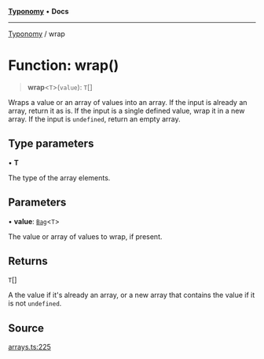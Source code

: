 [**Typonomy**](../README.md) • **Docs**

***

[Typonomy](../globals.md) / wrap

# Function: wrap()

> **wrap**\<`T`\>(`value`): `T`[]

Wraps a value or an array of values into an array.
If the input is already an array, return it as is.
If the input is a single defined value, wrap it in a new array.
If the input is `undefined`, return an empty array.

## Type parameters

• **T**

The type of the array elements.

## Parameters

• **value**: [`Bag`](../type-aliases/Bag.md)\<`T`\>

The value or array of values to wrap, if present.

## Returns

`T`[]

A the value if it's already an array, or a new array that contains the value if it is not `undefined`.

## Source

[arrays.ts:225](https://github.com/softcraft-development/typonomy/blob/1c47fc13034f4e53267c72ada03a418616dc092e/src/arrays.ts#L225)
